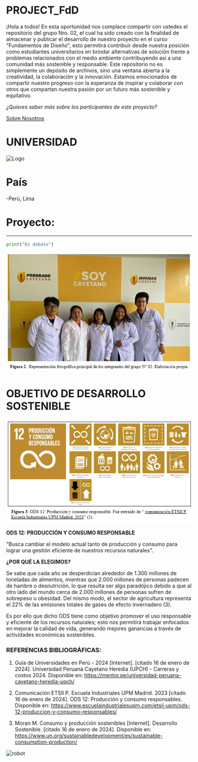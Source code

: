 # **PROJECT_FdD** 


¡Hola a todos! En esta oportunidad nos complace compartir con ustedes el repositorio del grupo Nro. 02, el cual ha sido creado con la finalidad de almacenar y publicar el desarrollo de nuestro proyecto en el curso "Fundamentos de Diseño", esto permitirá contribuir desde nuestra posición como estudiantes universitarios en brindar alternativas de solución frente a problemas relacionados con el medio ambiente contribuyendo así a una comunidad más sostenible y responsable. Este repositorio no es simplemente un depósito de archivos, sino una ventana abierta a la creatividad, la colaboración y la innovación. Estamos emocionados de compartir nuestro progreso con la esperanza de inspirar y colaborar con otros que compartan nuestra pasión por un futuro más sostenible y equitativo.
 
*¿Quieres saber más sobre los participantes de este proyecto?*

[Sobre Nosotros](https://github.com/gcdavidq/Project_FdD/blob/main/FdD/Entregables/1.-Sobre_Nosotros.md)

# UNIVERSIDAD
![Logo](<Carpetas_del_Proyecto/Imagenes/A-Carpeta-Presentación 1/z.-Logo Cayetano.png>)




# País
-Perú, Lima

# Proyecto:
----------------------------------
```python
print("En debate")

```

![Imagen de Grupo](<Carpetas_del_Proyecto/Imagenes/Z-Photos_generales/Foto grupal principal.png>)

# OBJETIVO DE DESARROLLO SOSTENIBLE 
![ODS](Carpetas_del_Proyecto/Imagenes/Z-Photos_generales/ODS.png)

**ODS 12: PRODUCCIÓN Y CONSUMO RESPONSABLE** 

"Busca cambiar el modelo actual tanto de producción y consumo para lograr una gestión eficiente de nuestros recursos naturales".

**¿POR QUÉ LA ELEGIMOS?**

Se sabe que cada año se desperdician alrededor de 1.300 millones de toneladas de alimentos, mientras que 2.000 millones de personas padecen de hambre o desnutrición, lo que resulta ser algo paradójico debido a que al otro lado del mundo cerca de 2.000 millones de personas sufren de sobrepeso u obesidad. Del mismo modo, el sector de agricultura representa el 22% de las emisiones totales de gases de efecto invernadero (3).

Es por ello que dicho ODS tiene como objetivo promover el uso responsable y eficiente de los recursos naturales; esto nos permitirá trabajar enfocados en mejorar la calidad de vida, generando mejores ganancias a través de actividades económicas sostenibles.



### REFERENCIAS BIBLIOGRÁFICAS:

1.	Guía de Universidades en Perú - 2024 [Internet]. [citado 16 de enero de 2024]. Universidad Peruana Cayetano Heredia (UPCH) - Carreras y costos 2024. Disponible en: https://mentor.pe/universidad-peruana-cayetano-heredia-upch/

2. Comunicación ETSII P. Escuela Industriales UPM Madrid. 2023 [citado 16 de enero de 2024]. ODS 12: Producción y consumo responsables. Disponible en: https://www.escuelaindustrialesupm.com/etsii-upm/ods-12-produccion-y-consumo-responsables/

3. Moran M. Consumo y producción sostenibles [Internet]. Desarrollo Sostenible. [citado 16 de enero de 2024]. Disponible en: https://www.un.org/sustainabledevelopment/es/sustainable-consumption-production/



![robot](https://fcit.usf.edu/matrix/wp-content/uploads/2017/01/DanceBot-3-LG.gif)

